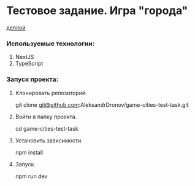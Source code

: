 # Тестовое задание. Игра "города"

[деплой](https://game-cities-test-task-ml71.vercel.app/)

### Используемые технологии:
1. NextJS
2. TypeScript

### Запуск проекта:

1. Клонировать репозиторий.

   git clone git@github.com:AleksandrDronov/game-cities-test-task.git

2. Войти в папку проекта.

   cd game-cities-test-task

3. Установить зависимости.

   npm install

4. Запуск.

   npm run dev
